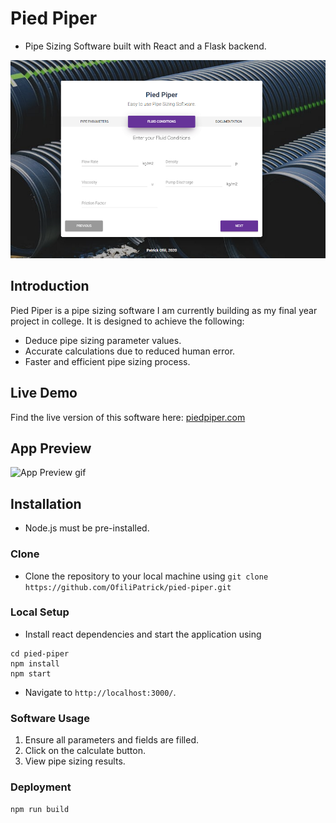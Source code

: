 # Pied Piper

- Pipe Sizing Software built with React and a Flask backend.

![](https://github.com/OfiliPatrick/pied-piper/blob/master/src/images/piedpreview.png?raw=true)

## Introduction

Pied Piper is a pipe sizing software I am currently building as my final year project in college. It is designed to achieve the following:

- Deduce pipe sizing parameter values.
- Accurate calculations due to reduced human error.
- Faster and efficient pipe sizing process.

## Live Demo

Find the live version of this software here: [piedpiper.com](https://pied-piper-soft.netlify.app/)

## App Preview

![App Preview gif](https://recordit.co/cG0xjfPI5U.gif)

## Installation

- Node.js must be pre-installed.

### Clone

- Clone the repository to your local machine using
  `git clone https://github.com/OfiliPatrick/pied-piper.git`

### Local Setup

- Install react dependencies and start the application using

```
cd pied-piper
npm install
npm start
```

- Navigate to `http://localhost:3000/`.

### Software Usage

1. Ensure all parameters and fields are filled.
2. Click on the calculate button.
3. View pipe sizing results.

### Deployment

`npm run build`
